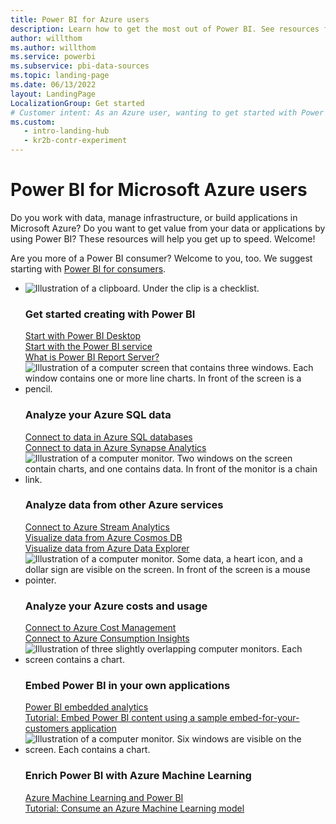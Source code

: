 ```yaml
---
title: Power BI for Azure users
description: Learn how to get the most out of Power BI. See resources for embedding Power BI in apps, adding AI to Power BI, and using Power BI to analyze Azure data.
author: willthom
ms.author: willthom
ms.service: powerbi
ms.subservice: pbi-data-sources
ms.topic: landing-page
ms.date: 06/13/2022
layout: LandingPage
LocalizationGroup: Get started
# Customer intent: As an Azure user, wanting to get started with Power BI, I want a link to all the pages.
ms.custom:
   - intro-landing-hub
   - kr2b-contr-experiment
---
```


# Power BI for Microsoft Azure users

Do you work with data, manage infrastructure, or build applications in Microsoft Azure? Do you want to get value from your data or applications by using Power BI? These resources will help you get up to speed. Welcome!

Are you more of a Power BI consumer? Welcome to you, too. We suggest starting with [Power BI for consumers](../consumer/index.yml).

<ul class="panelContent cardsF"> 
            <li> 
                  <div class="cardSize"> 
                        <div class="cardPadding"> 
                              <div class="card"> 
                                    <div class="cardImageOuter">
                                          <div class="cardImage">
                                                <img alt="Illustration of a clipboard. Under the clip is a checklist." src="media/power-bi-creator-landing/power-bi-designer-get-started.svg" data-linktype="relative-path">
                                          </div>
                                    </div>
                                    <div class="cardText"> 
                                          <h3>Get started creating with Power BI</h3> 
                                          <p></p>
                                               <a href="../fundamentals/desktop-what-is-desktop.md">Start with Power BI Desktop</a><br/> 
                                               <a href="../fundamentals/power-bi-overview.md">Start with the Power BI service</a><br/> 
                                               <a href="../report-server/get-started.md">What is Power BI Report Server?</a>
                                    </div> 
                              </div> 
                        </div> 
                  </div> 
            </li>
            <li> 
                  <div class="cardSize"> 
                        <div class="cardPadding"> 
                              <div class="card"> 
                                    <div class="cardImageOuter">
                                          <div class="cardImage">
                                                <img alt="Illustration of a computer screen that contains three windows. Each window contains one or more line charts. In front of the screen is a pencil." src="media/power-bi-creator-landing/power-bi-designer-transform-shape-data.svg" data-linktype="relative-path">
                                          </div>
                                    </div>
                                    <div class="cardText"> 
                                          <h3>Analyze your Azure SQL data</h3> 
                                          <p></p>
                                                <a href="service-azure-sql-database-with-direct-connect.md">Connect to data in Azure SQL databases</a><br/> 
                                                <a href="service-azure-sql-data-warehouse-with-direct-connect.md">Connect to data in Azure Synapse Analytics</a> 
                                    </div> 
                              </div> 
                        </div> 
                  </div> 
            </li>
            <li> 
                  <div class="cardSize"> 
                        <div class="cardPadding"> 
                              <div class="card"> 
                                    <div class="cardImageOuter">
                                          <div class="cardImage">
                                                <img alt="Illustration of a computer monitor. Two windows on the screen contain charts, and one contains data. In front of the monitor is a chain link." src="media/power-bi-creator-landing/power-bi-designer-connect-data.svg" data-linktype="relative-path">
                                          </div>
                                    </div>
                                    <div class="cardText"> 
                                          <h3>Analyze data from other Azure services</h3> 
                                          <p></p>
                                                <a href="/azure/stream-analytics/stream-analytics-power-bi-dashboard">Connect to Azure Stream Analytics</a><br/> 
                                                <a href="/azure/cosmos-db/powerbi-visualize">Visualize data from Azure Cosmos DB</a><br/> 
                                                <a href="/azure/data-explorer/visualize-power-bi">Visualize data from Azure Data Explorer</a>
                                    </div> 
                              </div> 
                        </div> 
                  </div> 
            </li>
            <li> 
                  <div class="cardSize"> 
                        <div class="cardPadding"> 
                              <div class="card"> 
                                    <div class="cardImageOuter">
                                          <div class="cardImage">
                                                <img alt="Illustration of a computer monitor. Some data, a heart icon, and a dollar sign are visible on the screen. In front of the screen is a mouse pointer." src="media/power-bi-creator-landing/power-bi-designer-licensing.svg" data-linktype="relative-path">
                                          </div>
                                    </div>
                                    <div class="cardText"> 
                                          <h3>Analyze your Azure costs and usage</h3> 
                                          <p></p>
                                                <a href="desktop-connect-azure-cost-management.md">Connect to Azure Cost Management</a><br/> 
                                                <a href="desktop-connect-azure-consumption-insights.md">Connect to Azure Consumption Insights</a>
                                    </div> 
                              </div> 
                        </div> 
                  </div> 
            </li>
            <li> 
                  <div class="cardSize"> 
                        <div class="cardPadding"> 
                              <div class="card"> 
                                    <div class="cardImageOuter">
                                          <div class="cardImage">
                                                <img alt="Illustration of three slightly overlapping computer monitors. Each screen contains a chart." src="media/power-bi-creator-landing/power-bi-designer-modeling-data-relationships.svg" data-linktype="relative-path">
                                          </div>
                                    </div>
                                    <div class="cardText"> 
                                          <h3>Embed Power BI in your own applications</h3> 
                                          <p></p>
                                                <a href="../developer/embedded/embedded-analytics-power-bi.md">Power BI embedded analytics</a><br/>
                                                <a href="../developer/embedded/embed-sample-for-customers.md">Tutorial: Embed Power BI content using a sample embed-for-your-customers application</a> 
                                    </div> 
                              </div> 
                        </div> 
                  </div> 
            </li>
            <li> 
                  <div class="cardSize"> 
                        <div class="cardPadding"> 
                              <div class="card"> 
                                    <div class="cardImageOuter">
                                          <div class="cardImage">
                                                <img alt="Illustration of a computer monitor. Six windows are visible on the screen. Each contains a chart." src="media/power-bi-creator-landing/power-bi-designer-create-reports-visuals-dashboards.svg" data-linktype="relative-path">
                                          </div>
                                    </div>
                                    <div class="cardText"> 
                                          <h3>Enrich Power BI with Azure Machine Learning</h3> 
                                          <p></p>
                                                <a href="/power-bi/transform-model/dataflows/dataflows-machine-learning-integration">Azure Machine Learning and Power BI</a><br/> 
                                                <a href="service-aml-integrate.md">Tutorial: Consume an Azure Machine Learning model</a><br/> 
                                    </div> 
                              </div> 
                        </div> 
                  </div> 
            </li>
</ul>
